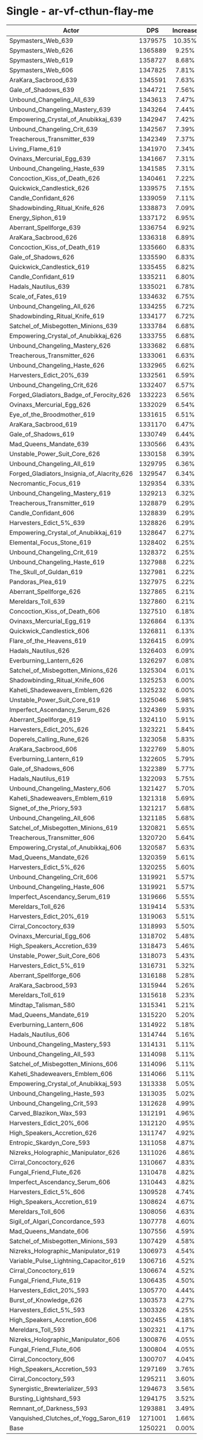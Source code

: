 # Single - ar-vf-cthun-flay-me
| Actor | DPS | Increase |
|---|:---:|:---:|
|Spymasters_Web_639|1379575|10.35%|
|Spymasters_Web_626|1365889|9.25%|
|Spymasters_Web_619|1358727|8.68%|
|Spymasters_Web_606|1347825|7.81%|
|AraKara_Sacbrood_639|1345591|7.63%|
|Gale_of_Shadows_639|1344721|7.56%|
|Unbound_Changeling_All_639|1343613|7.47%|
|Unbound_Changeling_Mastery_639|1343264|7.44%|
|Empowering_Crystal_of_Anubikkaj_639|1342947|7.42%|
|Unbound_Changeling_Crit_639|1342567|7.39%|
|Treacherous_Transmitter_639|1342349|7.37%|
|Living_Flame_619|1341970|7.34%|
|Ovinaxs_Mercurial_Egg_639|1341667|7.31%|
|Unbound_Changeling_Haste_639|1341585|7.31%|
|Concoction_Kiss_of_Death_626|1340461|7.22%|
|Quickwick_Candlestick_626|1339575|7.15%|
|Candle_Confidant_626|1339059|7.11%|
|Shadowbinding_Ritual_Knife_626|1338873|7.09%|
|Energy_Siphon_619|1337172|6.95%|
|Aberrant_Spellforge_639|1336754|6.92%|
|AraKara_Sacbrood_626|1336318|6.89%|
|Concoction_Kiss_of_Death_619|1335660|6.83%|
|Gale_of_Shadows_626|1335590|6.83%|
|Quickwick_Candlestick_619|1335455|6.82%|
|Candle_Confidant_619|1335211|6.80%|
|Hadals_Nautilus_639|1335021|6.78%|
|Scale_of_Fates_619|1334632|6.75%|
|Unbound_Changeling_All_626|1334255|6.72%|
|Shadowbinding_Ritual_Knife_619|1334177|6.72%|
|Satchel_of_Misbegotten_Minions_639|1333784|6.68%|
|Empowering_Crystal_of_Anubikkaj_626|1333755|6.68%|
|Unbound_Changeling_Mastery_626|1333682|6.68%|
|Treacherous_Transmitter_626|1333061|6.63%|
|Unbound_Changeling_Haste_626|1332965|6.62%|
|Harvesters_Edict_20%_639|1332561|6.59%|
|Unbound_Changeling_Crit_626|1332407|6.57%|
|Forged_Gladiators_Badge_of_Ferocity_626|1332223|6.56%|
|Ovinaxs_Mercurial_Egg_626|1332029|6.54%|
|Eye_of_the_Broodmother_619|1331615|6.51%|
|AraKara_Sacbrood_619|1331170|6.47%|
|Gale_of_Shadows_619|1330749|6.44%|
|Mad_Queens_Mandate_639|1330566|6.43%|
|Unstable_Power_Suit_Core_626|1330158|6.39%|
|Unbound_Changeling_All_619|1329795|6.36%|
|Forged_Gladiators_Insignia_of_Alacrity_626|1329547|6.34%|
|Necromantic_Focus_619|1329354|6.33%|
|Unbound_Changeling_Mastery_619|1329213|6.32%|
|Treacherous_Transmitter_619|1328879|6.29%|
|Candle_Confidant_606|1328839|6.29%|
|Harvesters_Edict_5%_639|1328826|6.29%|
|Empowering_Crystal_of_Anubikkaj_619|1328647|6.27%|
|Elemental_Focus_Stone_619|1328402|6.25%|
|Unbound_Changeling_Crit_619|1328372|6.25%|
|Unbound_Changeling_Haste_619|1327988|6.22%|
|The_Skull_of_Guldan_619|1327981|6.22%|
|Pandoras_Plea_619|1327975|6.22%|
|Aberrant_Spellforge_626|1327865|6.21%|
|Mereldars_Toll_639|1327860|6.21%|
|Concoction_Kiss_of_Death_606|1327510|6.18%|
|Ovinaxs_Mercurial_Egg_619|1326864|6.13%|
|Quickwick_Candlestick_606|1326811|6.13%|
|Flare_of_the_Heavens_619|1326415|6.09%|
|Hadals_Nautilus_626|1326403|6.09%|
|Everburning_Lantern_626|1326297|6.08%|
|Satchel_of_Misbegotten_Minions_626|1325304|6.01%|
|Shadowbinding_Ritual_Knife_606|1325253|6.00%|
|Kaheti_Shadeweavers_Emblem_626|1325232|6.00%|
|Unstable_Power_Suit_Core_619|1325046|5.98%|
|Imperfect_Ascendancy_Serum_626|1324369|5.93%|
|Aberrant_Spellforge_619|1324110|5.91%|
|Harvesters_Edict_20%_626|1323221|5.84%|
|Doperels_Calling_Rune_626|1323058|5.83%|
|AraKara_Sacbrood_606|1322769|5.80%|
|Everburning_Lantern_619|1322605|5.79%|
|Gale_of_Shadows_606|1322389|5.77%|
|Hadals_Nautilus_619|1322093|5.75%|
|Unbound_Changeling_Mastery_606|1321427|5.70%|
|Kaheti_Shadeweavers_Emblem_619|1321318|5.69%|
|Signet_of_the_Priory_593|1321217|5.68%|
|Unbound_Changeling_All_606|1321185|5.68%|
|Satchel_of_Misbegotten_Minions_619|1320821|5.65%|
|Treacherous_Transmitter_606|1320720|5.64%|
|Empowering_Crystal_of_Anubikkaj_606|1320587|5.63%|
|Mad_Queens_Mandate_626|1320359|5.61%|
|Harvesters_Edict_5%_626|1320255|5.60%|
|Unbound_Changeling_Crit_606|1319921|5.57%|
|Unbound_Changeling_Haste_606|1319921|5.57%|
|Imperfect_Ascendancy_Serum_619|1319666|5.55%|
|Mereldars_Toll_626|1319414|5.53%|
|Harvesters_Edict_20%_619|1319063|5.51%|
|Cirral_Concoctory_639|1318993|5.50%|
|Ovinaxs_Mercurial_Egg_606|1318702|5.48%|
|High_Speakers_Accretion_639|1318473|5.46%|
|Unstable_Power_Suit_Core_606|1318073|5.43%|
|Harvesters_Edict_5%_619|1316731|5.32%|
|Aberrant_Spellforge_606|1316188|5.28%|
|AraKara_Sacbrood_593|1315944|5.26%|
|Mereldars_Toll_619|1315618|5.23%|
|Mindtap_Talisman_580|1315341|5.21%|
|Mad_Queens_Mandate_619|1315220|5.20%|
|Everburning_Lantern_606|1314922|5.18%|
|Hadals_Nautilus_606|1314744|5.16%|
|Unbound_Changeling_Mastery_593|1314131|5.11%|
|Unbound_Changeling_All_593|1314098|5.11%|
|Satchel_of_Misbegotten_Minions_606|1314096|5.11%|
|Kaheti_Shadeweavers_Emblem_606|1314066|5.11%|
|Empowering_Crystal_of_Anubikkaj_593|1313338|5.05%|
|Unbound_Changeling_Haste_593|1313035|5.02%|
|Unbound_Changeling_Crit_593|1312628|4.99%|
|Carved_Blazikon_Wax_593|1312191|4.96%|
|Harvesters_Edict_20%_606|1312120|4.95%|
|High_Speakers_Accretion_626|1311747|4.92%|
|Entropic_Skardyn_Core_593|1311058|4.87%|
|Nizreks_Holographic_Manipulator_626|1311026|4.86%|
|Cirral_Concoctory_626|1310667|4.83%|
|Fungal_Friend_Flute_626|1310478|4.82%|
|Imperfect_Ascendancy_Serum_606|1310443|4.82%|
|Harvesters_Edict_5%_606|1309528|4.74%|
|High_Speakers_Accretion_619|1308624|4.67%|
|Mereldars_Toll_606|1308056|4.63%|
|Sigil_of_Algari_Concordance_593|1307778|4.60%|
|Mad_Queens_Mandate_606|1307556|4.59%|
|Satchel_of_Misbegotten_Minions_593|1307429|4.58%|
|Nizreks_Holographic_Manipulator_619|1306973|4.54%|
|Variable_Pulse_Lightning_Capacitor_619|1306716|4.52%|
|Cirral_Concoctory_619|1306674|4.52%|
|Fungal_Friend_Flute_619|1306435|4.50%|
|Harvesters_Edict_20%_593|1305770|4.44%|
|Burst_of_Knowledge_626|1303573|4.27%|
|Harvesters_Edict_5%_593|1303326|4.25%|
|High_Speakers_Accretion_606|1302455|4.18%|
|Mereldars_Toll_593|1302321|4.17%|
|Nizreks_Holographic_Manipulator_606|1300876|4.05%|
|Fungal_Friend_Flute_606|1300804|4.05%|
|Cirral_Concoctory_606|1300707|4.04%|
|High_Speakers_Accretion_593|1297169|3.76%|
|Cirral_Concoctory_593|1295211|3.60%|
|Synergistic_Brewterializer_593|1294673|3.56%|
|Bursting_Lightshard_593|1294175|3.52%|
|Remnant_of_Darkness_593|1293881|3.49%|
|Vanquished_Clutches_of_Yogg_Saron_619|1271001|1.66%|
|Base|1250221|0.00%|
